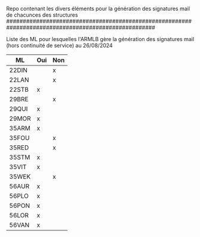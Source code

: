 Repo contenant les divers éléments pour la génération des signatures mail de chacunces des structures
#####################################################################################################

Liste des ML pour lesquelles l'ARMLB gère la génération des signatures mail (hors continuité de service) au 26/08/2024

|ML         |Oui      |Non
|---------|-------|-------|
|22DIN||x                 |
|22LAN||x                 |
|22STB|x                  |
|29BRE||x                 |
|29QUI|x                  |
|29MOR|x                  |
|35ARM|x                  |
|35FOU||x                 |
|35RED||x                 |
|35STM|x                  |
|35VIT|x                  |
|35WEK||x                 |
|56AUR|x                  |
|56PLO|x                  |
|56PON|x                  |
|56LOR|x                  |
|56VAN|x                  |
